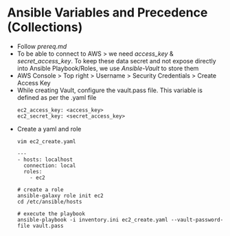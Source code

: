 # Ansible Variables and Precedence (Collections)

- Follow _prereq.md_
- To be able to connect to AWS > we need _access_key_ & _secret_access_key_. To keep these data secret and not expose directly into Ansible Playbook/Roles, we use _Ansible-Vault_ to store them
- AWS Console > Top right > Username > Security Credentials > Create Access Key
- While creating Vault, configure the vault.pass file. This variable is defined as per the .yaml file
  ```
  ec2_access_key: <access_key>
  ec2_secret_key: <secret_access_key>
  ```
- Create a yaml and role
  ```
  vim ec2_create.yaml

  ---
  - hosts: localhost
    connection: local
    roles:
      - ec2

  # create a role
  ansible-galaxy role init ec2
  cd /etc/ansible/hosts

  # execute the playbook
  ansible-playbook -i inventory.ini ec2_create.yaml --vault-password-file vault.pass
  ```
